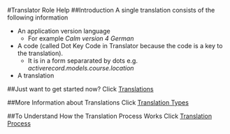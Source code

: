#Translator Role Help
##Introduction
A single translation consists of the following information
- An application version language
  - For example _Calm version 4 German_
- A code (called Dot Key Code in Translator because the code is a key to the translation). 
  - It is in a form separarated by dots e.g. _activerecord.models.course.location_
- A translation 

##Just want to get started now?
Click [Translations](../translations)

##More Information about Translations
Click [Translation Types](translator_objects)

##To Understand How the Translation Process Works
Click [Translation Process](translation_process)
